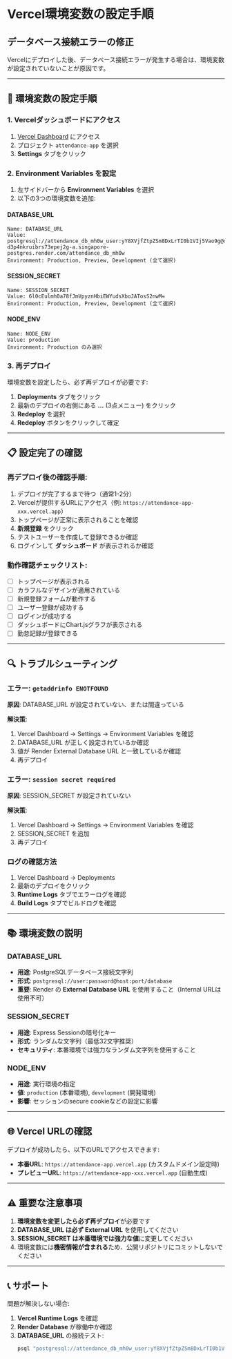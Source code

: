 # Vercel環境変数の設定手順

## データベース接続エラーの修正

Vercelにデプロイした後、データベース接続エラーが発生する場合は、環境変数が設定されていないことが原因です。

---

## 🔧 環境変数の設定手順

### 1. Vercelダッシュボードにアクセス

1. [Vercel Dashboard](https://vercel.com/dashboard) にアクセス
2. プロジェクト `attendance-app` を選択
3. **Settings** タブをクリック

### 2. Environment Variables を設定

1. 左サイドバーから **Environment Variables** を選択
2. 以下の3つの環境変数を追加:

#### DATABASE_URL
```
Name: DATABASE_URL
Value: postgresql://attendance_db_mh0w_user:yY8XVjfZtpZSm8DxLrTI0b1VIj5Vao9g@dpg-d3p4nkruibrs73epej2g-a.singapore-postgres.render.com/attendance_db_mh0w
Environment: Production, Preview, Development (全て選択)
```

#### SESSION_SECRET
```
Name: SESSION_SECRET
Value: 6l0cEulmh0a78fJmVpyznHbiEWYudsXboJATosS2nwM=
Environment: Production, Preview, Development (全て選択)
```

#### NODE_ENV
```
Name: NODE_ENV
Value: production
Environment: Production のみ選択
```

### 3. 再デプロイ

環境変数を設定したら、必ず再デプロイが必要です:

1. **Deployments** タブをクリック
2. 最新のデプロイの右側にある **...** (3点メニュー) をクリック
3. **Redeploy** を選択
4. **Redeploy** ボタンをクリックして確定

---

## 📋 設定完了の確認

### 再デプロイ後の確認手順:

1. デプロイが完了するまで待つ（通常1-2分）
2. Vercelが提供するURLにアクセス（例: `https://attendance-app-xxx.vercel.app`）
3. トップページが正常に表示されることを確認
4. **新規登録** をクリック
5. テストユーザーを作成して登録できるか確認
6. ログインして **ダッシュボード** が表示されるか確認

### 動作確認チェックリスト:

- [ ] トップページが表示される
- [ ] カラフルなデザインが適用されている
- [ ] 新規登録フォームが動作する
- [ ] ユーザー登録が成功する
- [ ] ログインが成功する
- [ ] ダッシュボードにChart.jsグラフが表示される
- [ ] 勤怠記録が登録できる

---

## 🔍 トラブルシューティング

### エラー: `getaddrinfo ENOTFOUND`

**原因**: DATABASE_URL が設定されていない、または間違っている

**解決策**:
1. Vercel Dashboard → Settings → Environment Variables を確認
2. DATABASE_URL が正しく設定されているか確認
3. 値が Render External Database URL と一致しているか確認
4. 再デプロイ

### エラー: `session secret required`

**原因**: SESSION_SECRET が設定されていない

**解決策**:
1. Vercel Dashboard → Settings → Environment Variables を確認
2. SESSION_SECRET を追加
3. 再デプロイ

### ログの確認方法

1. Vercel Dashboard → Deployments
2. 最新のデプロイをクリック
3. **Runtime Logs** タブでエラーログを確認
4. **Build Logs** タブでビルドログを確認

---

## 📚 環境変数の説明

### DATABASE_URL
- **用途**: PostgreSQLデータベース接続文字列
- **形式**: `postgresql://user:password@host:port/database`
- **重要**: Render の **External Database URL** を使用すること（Internal URLは使用不可）

### SESSION_SECRET
- **用途**: Express Sessionの暗号化キー
- **形式**: ランダムな文字列（最低32文字推奨）
- **セキュリティ**: 本番環境では強力なランダム文字列を使用すること

### NODE_ENV
- **用途**: 実行環境の指定
- **値**: `production` (本番環境), `development` (開発環境)
- **影響**: セッションのsecure cookieなどの設定に影響

---

## 🌐 Vercel URLの確認

デプロイが成功したら、以下のURLでアクセスできます:

- **本番URL**: `https://attendance-app.vercel.app` (カスタムドメイン設定時)
- **プレビューURL**: `https://attendance-app-xxx.vercel.app` (自動生成)

---

## ⚠️ 重要な注意事項

1. **環境変数を変更したら必ず再デプロイ**が必要です
2. **DATABASE_URL は必ず External URL** を使用してください
3. **SESSION_SECRET は本番環境では強力な値**に変更してください
4. 環境変数には**機密情報が含まれる**ため、公開リポジトリにコミットしないでください

---

## 📞 サポート

問題が解決しない場合:

1. **Vercel Runtime Logs** を確認
2. **Render Database** が稼働中か確認
3. **DATABASE_URL** の接続テスト:
   ```bash
   psql "postgresql://attendance_db_mh0w_user:yY8XVjfZtpZSm8DxLrTI0b1VIj5Vao9g@dpg-d3p4nkruibrs73epej2g-a.singapore-postgres.render.com/attendance_db_mh0w"
   ```
